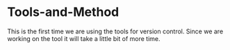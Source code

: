 # Tools-and-Method
This is the first time we are using the tools for version control. Since we are working on the tool it will take a little bit of more time. 
